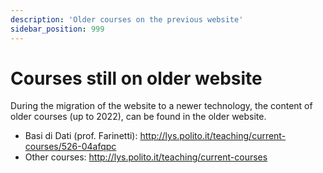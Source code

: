 ```yaml
---
description: 'Older courses on the previous website'
sidebar_position: 999
---
```


# Courses still on older website

During the migration of the website to a newer technology, the content of older courses (up to 2022), can be found in the older website.

- Basi di Dati (prof. Farinetti): http://lys.polito.it/teaching/current-courses/526-04afqpc
- Other courses: http://lys.polito.it/teaching/current-courses
